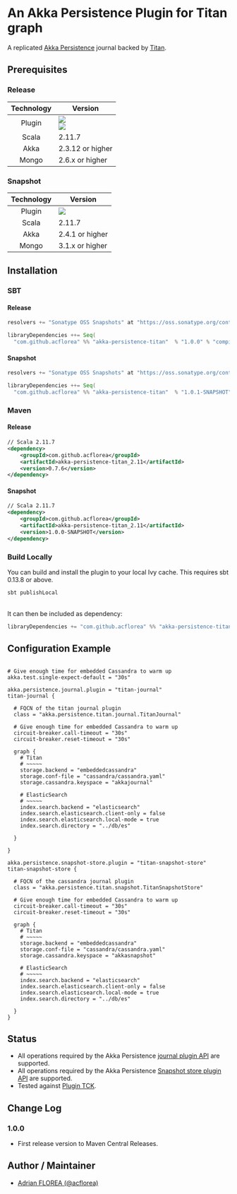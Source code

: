 # An Akka Persistence Plugin for Titan graph

A replicated [Akka Persistence](http://doc.akka.io/docs/akka/current/scala/persistence.html) journal backed by [Titan](http://titan.thinkaurelius.com/).

## Prerequisites

### Release

| Technology | Version                          |
| :--------: | -------------------------------- |
| Plugin     | [<img src="https://img.shields.io/maven-central/v/com.github.ironfish/akka-persistence-mongo-casbah_2.11.svg?label=latest%20release%20for%202.11"/>](http://search.maven.org/#search%7cga%7c1%7cg%3a%22com.github.ironfish%22a%3a%22akka-persistence-mongo-casbah_2.11%22)<br/>[<img src="https://img.shields.io/maven-central/v/com.github.ironfish/akka-persistence-mongo-casbah_2.10*.svg?label=latest%20release%20for%202.10"/>](http://search.maven.org/#search%7cga%7c1%7cg%3a%22com.github.ironfish%22a%3a%22akka-persistence-mongo-casbah_2.10%22)|
| Scala      | 2.11.7                           |
| Akka       | 2.3.12 or higher                 |
| Mongo      | 2.6.x or higher                  |

### Snapshot

| Technology | Version                          |
| :--------: | -------------------------------- |
| Plugin     | [<img src="https://img.shields.io/badge/latest%20snapshot%20for%202.11-1.0.0--SNAPSHOT-blue.svg"/>](https://oss.sonatype.org/content/repositories/snapshots/com/github/ironfish/akka-persistence-mongo-casbah_2.11/1.0.0-SNAPSHOT/)
| Scala      | 2.11.7                           |
| Akka       | 2.4.1 or higher                  |
| Mongo      | 3.1.x or higher                  |

## Installation

### SBT

#### Release

```scala
resolvers += "Sonatype OSS Snapshots" at "https://oss.sonatype.org/content/repositories/releases"

libraryDependencies ++= Seq(
  "com.github.acflorea" %% "akka-persistence-titan"  % "1.0.0" % "compile")
```

#### Snapshot

```scala
resolvers += "Sonatype OSS Snapshots" at "https://oss.sonatype.org/content/repositories/snapshots"

libraryDependencies ++= Seq(
  "com.github.acflorea" %% "akka-persistence-titan"  % "1.0.1-SNAPSHOT" % "compile")
```

### Maven

#### Release

```XML
// Scala 2.11.7
<dependency>
    <groupId>com.github.acflorea</groupId>
    <artifactId>akka-persistence-titan_2.11</artifactId>
    <version>0.7.6</version>
</dependency>
```

#### Snapshot

```XML
// Scala 2.11.7
<dependency>
    <groupId>com.github.acflorea</groupId>
    <artifactId>akka-persistence-titan_2.11</artifactId>
    <version>1.0.0-SNAPSHOT</version>
</dependency>
```

### Build Locally

You can build and install the plugin to your local Ivy cache. This requires sbt 0.13.8 or above.

```scala
sbt publishLocal
```

<br/>It can then be included as dependency:

```scala
libraryDependencies += "com.github.acflorea" %% "akka-persistence-titan" % "1.0.1-SNAPSHOT"
```

## Configuration Example

```Roboconf

# Give enough time for embedded Cassandra to warm up
akka.test.single-expect-default = "30s"

akka.persistence.journal.plugin = "titan-journal"
titan-journal {

  # FQCN of the titan journal plugin
  class = "akka.persistence.titan.journal.TitanJournal"

  # Give enough time for embedded Cassandra to warm up
  circuit-breaker.call-timeout = "30s"
  circuit-breaker.reset-timeout = "30s"

  graph {
    # Titan
    # ~~~~~
    storage.backend = "embeddedcassandra"
    storage.conf-file = "cassandra/cassandra.yaml"
    storage.cassandra.keyspace = "akkajournal"

    # ElasticSearch
    # ~~~~~
    index.search.backend = "elasticsearch"
    index.search.elasticsearch.client-only = false
    index.search.elasticsearch.local-mode = true
    index.search.directory = "../db/es"

  }

}

akka.persistence.snapshot-store.plugin = "titan-snapshot-store"
titan-snapshot-store {

  # FQCN of the cassandra journal plugin
  class = "akka.persistence.titan.snapshot.TitanSnapshotStore"

  # Give enough time for embedded Cassandra to warm up
  circuit-breaker.call-timeout = "30s"
  circuit-breaker.reset-timeout = "30s"

  graph {
    # Titan
    # ~~~~~
    storage.backend = "embeddedcassandra"
    storage.conf-file = "cassandra/cassandra.yaml"
    storage.cassandra.keyspace = "akkasnapshot"

    # ElasticSearch
    # ~~~~~
    index.search.backend = "elasticsearch"
    index.search.elasticsearch.client-only = false
    index.search.elasticsearch.local-mode = true
    index.search.directory = "../db/es"

  }
}
```

## Status

* All operations required by the Akka Persistence [journal plugin API](http://doc.akka.io/docs/akka/current/scala/persistence.html#Journal_plugin_API) are supported.
* All operations required by the Akka Persistence [Snapshot store plugin API](http://doc.akka.io/docs/akka/current/scala/persistence.html#Snapshot_store_plugin_API) are supported.
* Tested against [Plugin TCK](http://doc.akka.io/docs/akka/current/scala/persistence.html#Plugin_TCK).

## Change Log

### 1.0.0

* First release version to Maven Central Releases.

## Author / Maintainer

* [Adrian FLOREA (@acflorea)](https://github.com/acflorea)
